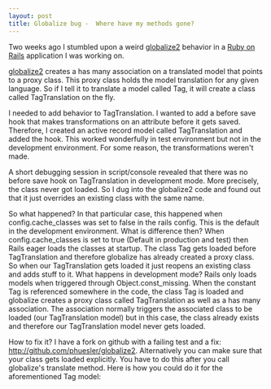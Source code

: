 ```yaml
---
layout: post
title: Globalize bug -  Where have my methods gone?
---
```


<p>Two weeks ago I stumbled upon a weird <a href="http://globalize-rails.org/" title="Globalize" target="_BLANK">globalize2</a> behavior in a <a href="http://rubyonrails.org/" title="Ruby on Rails" target="_BLANK">Ruby on Rails</a> application I was working on.</p>

<p><a href="http://globalize-rails.org/" title="Globalize" target="_BLANK">globalize2</a> creates a has many association on a translated model that points to a proxy class. This proxy class holds the model translation for any given language. So if I tell it to translate a model called Tag, it will create a class called TagTranslation on the fly.</p>

<p>I needed to add behavior to TagTranslation. I wanted to add a before save hook that makes transformations on an attribute before it gets saved. Therefore, I created an active record model called TagTranslation and added the hook. This worked wonderfully in test environment but not in the development environment. For some reason, the transformations weren't made.</p>

<p>A short debugging session in script/console revealed that there was no before save hook on TagTranslation in development mode. More precisely, the class never got loaded. So I dug into the globalize2 code and found out that it just overrides an existing class with the same name.</p>
<p>So what happened? In that particular case, this happened when config.cache_classes was set to false in the rails config. This is the default in the development environment. What is difference then? When config.cache_classes is set to true (Default in production and test) then Rails eager loads the classes at startup. The class Tag gets loaded before TagTranslation and therefore globalize has already created a proxy class. So when our TagTranslation gets loaded it just reopens an existing class and adds stuff to it. What happens in development mode? Rails only loads models when triggered through Object.const_missing. When the constant Tag is referenced somewhere in the code, the class Tag is loaded and globalize creates a proxy class called TagTranslation as well as a has many association. The association normally triggers the associated class to be loaded (our TagTranslation model) but in this case, the class already exists and therefore our TagTranslation model never gets loaded.</p>

<p>How to fix it? I have a fork on github with a failing test and a fix:  <a href="http://github.com/phuesler/globalize2" title="phuesler's globalize2 at master - GitHub" target="_BLANK">http://github.com/phuesler/globalize2</a>. Alternatively you can make sure that your class gets loaded explicitly. You have to do this after you call globalize's translate method. Here is how you could do it for the aforementioned Tag model:
<script src="http://gist.github.com/207018.js"></script>
</p>
